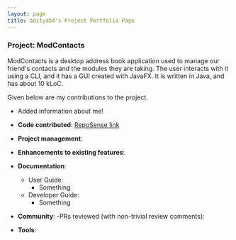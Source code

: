 ```yaml
---
layout: page
title: adityab4's Project Portfolio Page
---
```


### Project: ModContacts

ModContacts is a desktop address book application used to manage our friend's contacts and the modules they are taking. The user interacts with it using a CLI, and it has a GUI created with JavaFX. It is written in Java, and has about 10 kLoC.

Given below are my contributions to the project.

- Added information about me!


- **Code contributed**: [RepoSense link]()


- **Project management**:


- **Enhancements to existing features**:


- **Documentation**:
  - User Guide:
    - Something
  - Developer Guide:
    - Something


- **Community**:
  -PRs reviewed (with non-trivial review comments):


- **Tools**:
